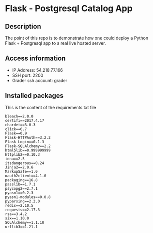 # Flask - Postgresql Catalog App

## Description

The point of this repo is to demonstrate how one could deploy a Python Flask + Postgresql app to a real live hosted server.

## Access information

- IP Address: 54.218.77.166
- SSH port: 2200
- Grader ssh account: grader

## Installed packages

This is the content of the requirements.txt file

```
bleach==2.0.0
certifi==2017.4.17
chardet==3.0.3
click==6.7
Flask==0.9
Flask-HTTPAuth==3.2.2
Flask-Login==0.1.3
Flask-SQLAlchemy==2.2
html5lib==0.999999999
httplib2==0.10.3
idna==2.5
itsdangerous==0.24
Jinja2==2.9.6
MarkupSafe==1.0
oauth2client==4.1.0
packaging==16.8
passlib==1.7.1
psycopg2==2.7.1
pyasn1==0.2.3
pyasn1-modules==0.0.8
pyparsing==2.2.0
redis==2.10.5
requests==2.17.3
rsa==3.4.2
six==1.10.0
SQLAlchemy==1.1.10
urllib3==1.21.1
```
